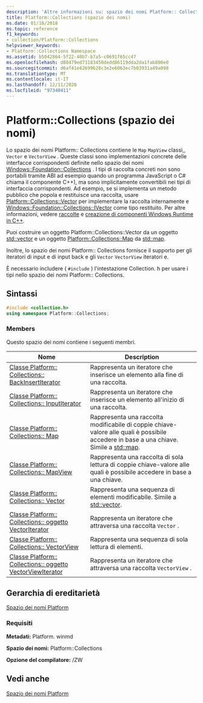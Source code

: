 ```yaml
---
description: 'Altre informazioni su: spazio dei nomi Platform:: Collections'
title: Platform::Collections (spazio dei nomi)
ms.date: 01/18/2018
ms.topic: reference
f1_keywords:
- collection/Platform::Collections
helpviewer_keywords:
- Platform::Collections Namespace
ms.assetid: b5042864-5f22-40b7-b7a5-c0691f65cc47
ms.openlocfilehash: d80479ed73183450dedd86119dda2da1fab800e0
ms.sourcegitcommit: d6af41e42699628c3e2e6063ec7b03931a49a098
ms.translationtype: MT
ms.contentlocale: it-IT
ms.lasthandoff: 12/11/2020
ms.locfileid: "97340411"
---
```

# <a name="platformcollections-namespace"></a>Platform::Collections (spazio dei nomi)

Lo spazio dei nomi Platform:: Collections contiene le `Map` `MapView` classi,, `Vector` e `VectorView` . Queste classi sono implementazioni concrete delle interfacce corrispondenti definite nello spazio dei nomi [Windows::Foundation::Collections](/uwp/api/windows.foundation.collections) . I tipi di raccolta concreti non sono portabili tramite ABI ad esempio quando un programma JavaScript o C# chiama il componente C++), ma sono implicitamente convertibili nei tipi di interfaccia corrispondenti. Ad esempio, se si implementa un metodo pubblico che popola e restituisce una raccolta, usare [Platform::Collections::Vector](../cppcx/platform-collections-vector-class.md) per implementare la raccolta internamente e [Windows::Foundation::Collections::IVector](/uwp/api/windows.foundation.collections.ivector-1) come tipo restituito. Per altre informazioni, vedere [raccolte](../cppcx/collections-c-cx.md) e [creazione di componenti Windows Runtime in C++](/windows/uwp/winrt-components/creating-windows-runtime-components-in-cpp).

Puoi costruire un oggetto Platform::Collections::Vector da un oggetto [std::vector](../standard-library/vector-class.md) e un oggetto [Platform::Collections::Map](../cppcx/platform-collections-map-class.md) da [std::map](../standard-library/map-class.md).

Inoltre, lo spazio dei nomi Platform:: Collections fornisce il supporto per gli iteratori di input e di input back e gli `Vector` `VectorView` iteratori e.

È necessario includere ( `#include` ) l'intestazione Collection. h per usare i tipi nello spazio dei nomi Platform:: Collections.

## <a name="syntax"></a>Sintassi

```cpp
#include <collection.h>
using namespace Platform::Collections;
```

### <a name="members"></a>Members

Questo spazio dei nomi contiene i seguenti membri.

|Nome|Description|
|----------|-----------------|
|[Classe Platform:: Collections:: BackInsertIterator](../cppcx/platform-collections-backinsertiterator-class.md)|Rappresenta un iteratore che inserisce un elemento alla fine di una raccolta.|
|[Classe Platform:: Collections:: InputIterator](../cppcx/platform-collections-inputiterator-class.md)|Rappresenta un iteratore che inserisce un elemento all'inizio di una raccolta.|
|[Classe Platform:: Collections:: Map](../cppcx/platform-collections-map-class.md)|Rappresenta una raccolta modificabile di coppie chiave-valore alle quali è possibile accedere in base a una chiave. Simile a [std::map](../standard-library/map-class.md).|
|[Classe Platform:: Collections:: MapView](../cppcx/platform-collections-mapview-class.md)|Rappresenta una raccolta di sola lettura di coppie chiave-valore alle quali è possibile accedere in base a una chiave.|
|[Classe Platform:: Collections:: Vector](../cppcx/platform-collections-vector-class.md)|Rappresenta una sequenza di elementi modificabile. Simile a [std::vector](../standard-library/vector-class.md).|
|[Classe Platform:: Collections:: oggetto VectorIterator](../cppcx/platform-collections-vectoriterator-class.md)|Rappresenta un iteratore che attraversa una raccolta `Vector` .|
|[Classe Platform:: Collections:: VectorView](../cppcx/platform-collections-vectorview-class.md)|Rappresenta una sequenza di sola lettura di elementi.|
|[Classe Platform:: Collections:: oggetto VectorViewIterator](../cppcx/platform-collections-vectorviewiterator-class.md)|Rappresenta un iteratore che attraversa una raccolta `VectorView` .|

## <a name="inheritance-hierarchy"></a>Gerarchia di ereditarietà

[Spazio dei nomi Platform](../cppcx/platform-namespace-c-cx.md)

### <a name="requirements"></a>Requisiti

**Metadati:** Platform. winmd

**Spazio dei nomi:** Platform::Collections

**Opzione del compilatore:** /ZW

## <a name="see-also"></a>Vedi anche

[Spazio dei nomi Platform](../cppcx/platform-namespace-c-cx.md)
